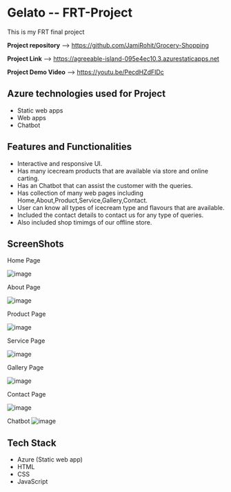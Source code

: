 #  Gelato -- FRT-Project 
This is my FRT final project

**Project repository** --> https://github.com/JamiRohit/Grocery-Shopping

**Project Link** --> https://agreeable-island-095e4ec10.3.azurestaticapps.net

**Project Demo Video** --> https://youtu.be/PecdHZdFIDc



**Azure technologies used for Project**
------------------------------------------------------------------------------------------------------------------------------------------------------------------
* Static web apps
* Web apps
* Chatbot



**Features and Functionalities**
------------------------------------------------------------------------------------------------------------------------------------------------------------------

* Interactive and responsive UI.
* Has many icecream products that are available via store and online carting.
* Has an Chatbot that can assist the customer with the queries.
* Has collection of many web pages including Home,About,Product,Service,Gallery,Contact.
* User can know all types of icecream type and flavours that are available.
* Included the contact details to contact us for any type of queries.
* Also included shop timimgs of our offline store.


**ScreenShots**
------------------------------------------------------------------------------------------------------------------------------------------------------------------

Home Page

![image](https://github.com/saikiran-manchela/FRT-Project/assets/101241204/ba226991-1a7c-47ac-a344-e4d417cd9800)


About Page

![image](https://github.com/saikiran-manchela/FRT-Project/assets/101241204/a0315748-7be0-4cb4-999e-bc494bf3618d)


Product Page

![image](https://github.com/saikiran-manchela/FRT-Project/assets/101241204/3e1d43dc-23d7-4fff-9bf6-a5212d0f0955)


Service Page

![image](https://github.com/saikiran-manchela/FRT-Project/assets/101241204/33718aa6-ef11-452c-8482-148b847ffd3d)


Gallery Page

![image](https://github.com/saikiran-manchela/FRT-Project/assets/101241204/55608836-5dd9-4ab2-a373-c23603158810)


Contact Page

![image](https://github.com/saikiran-manchela/FRT-Project/assets/101241204/8a1b1aa5-0d13-4ca8-9193-63c412c510f0)


Chatbot
![image](https://github.com/saikiran-manchela/FRT-Project/assets/101241204/261f41fa-8a60-4dda-841e-779f9f8e2f84)


**Tech Stack**
-----------------------------------------------------------------------------------------------------------------------------------------------------------------

* Azure (Static web app)
* HTML
* CSS
* JavaScript



